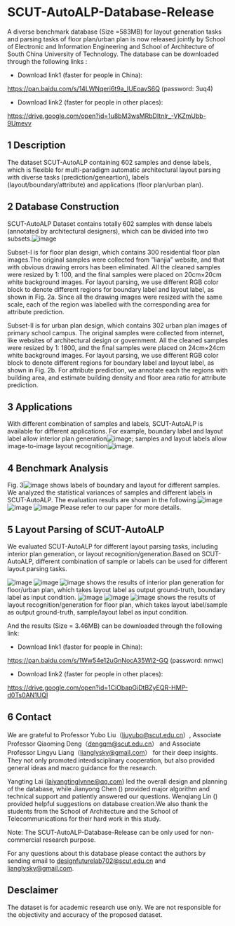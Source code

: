 SCUT-AutoALP-Database-Release
===
A diverse benchmark database (Size =583MB) for layout generation tasks and parsing tasks of floor plan/urban plan is now released jointly by School of Electronic and Information Engineering and School of Architecture of South China University of Technology. The database can be downloaded through the following links :

* Download link1 (faster for people in China):

https://pan.baidu.com/s/14LWNqeri6t9a_IUEoavS6Q (password: 3uq4)

* Download link2 (faster for people in other places):

https://drive.google.com/open?id=1u8bM3wsMRbDItnlr_-VKZmUbb-9Umevv

1 Description
---
The dataset SCUT-AutoALP containing 602 samples and dense labels, which is flexible for multi-paradigm automatic architectural layout parsing with diverse tasks (prediction/geneartion), labels (layout/boundary/attribute) and applications (floor plan/urban plan).

2 Database Construction
--
SCUT-AutoALP Dataset contains totally 602 samples with dense labels (annotated by architectural designers), which can be divided into two subsets.![image](https://github.com/designfuturelab702/SCUT-AutoALP-Database-Release/blob/master/Fig.2.jpg)

Subset-I is for floor plan design, which contains 300 residential floor plan images.The original samples were collected from ”lianjia” website, and that with obvious drawing errors has been eliminated. All the cleaned samples were resized by 1: 100, and the final samples were placed on 20cm×20cm white background images. For layout parsing, we use different RGB color block to denote different regions for boundary label and layout label, as shown in Fig. 2a. Since all the drawing images were resized with the same scale, each of the region was labelled with the corresponding area for attribute prediction.

Subset-II is for urban plan design, which contains 302 urban plan images of primary school campus. The original samples were collected from internet, like websites of architectural design or government. All the cleaned samples were resized by 1: 1800, and the final samples were placed on 24cm×24cm white background images. For layout parsing, we use different RGB color block to denote different regions for boundary label and layout label, as shown in Fig. 2b. For attribute prediction, we annotate each the regions with building area, and estimate building density and floor area ratio for attribute prediction.

3 Applications
--
With different combination of samples and labels, SCUT-AutoALP is available for different applications. For example, boundary label and layout label allow interior plan generation![image](https://github.com/designfuturelab702/SCUT-AutoALP-Database-Release/blob/master/Fig.8.png); samples and layout labels allow image-to-image layout recognition![image](https://github.com/designfuturelab702/SCUT-AutoALP-Database-Release/blob/master/Fig.9.png). 

4 Benchmark Analysis
--
Fig. 3![image](https://github.com/designfuturelab702/SCUT-AutoALP-Database-Release/blob/master/Fig.3.png) shows labels of boundary and layout for different samples. We analyzed the statistical variances of samples and different labels in SCUT-AutoALP. The evaluation results are shown in the following.![image](https://github.com/designfuturelab702/SCUT-AutoALP-Database-Release/blob/master/Fig.4.png) ![image](https://github.com/designfuturelab702/SCUT-AutoALP-Database-Release/blob/master/Fig.5.png) ![image](https://github.com/designfuturelab702/SCUT-AutoALP-Database-Release/blob/master/Table2.png) Please refer to our paper for more details.

5 Layout Parsing of SCUT-AutoALP
--
We evaluated SCUT-AutoALP for different layout parsing tasks, including interior plan generation, or layout recognition/generation.Based on SCUT-AutoALP, different combination of sample or labels can be used for different layout parsing tasks. 

![image](https://github.com/designfuturelab702/SCUT-AutoALP-Database-Release/blob/master/Fig.8.png) ![image](https://github.com/designfuturelab702/SCUT-AutoALP-Database-Release/blob/master/1%20interior%20plan%20generation%20for%20FP.jpg) ![image](https://github.com/designfuturelab702/SCUT-AutoALP-Database-Release/blob/master/2.%20interior%20plan%20generation%20for%20UP.jpg) shows the results of interior plan generation for floor/urban plan, which takes layout label as output ground-truth, boundary label as input condition. ![image](https://github.com/designfuturelab702/SCUT-AutoALP-Database-Release/blob/master/Fig.9.png) ![image](https://github.com/designfuturelab702/SCUT-AutoALP-Database-Release/blob/master/3.%20layout%20generation.jpg) ![image](https://github.com/designfuturelab702/SCUT-AutoALP-Database-Release/blob/master/4.%20layout%20recognition.jpg) shows the results of layout recognition/generation for floor plan, which takes layout label/sample as output ground-truth, sample/layout label as input condition.

And the results (Size = 3.46MB) can be downloaded through the following link:

* Download link1 (faster for people in China):

https://pan.baidu.com/s/1Ww54e12uGnNocA35Wl2-GQ (password: nmwc)

* Download link2 (faster for people in other places):

https://drive.google.com/open?id=1CiObapGiDtBZyEQR-HMP-d0Ts0AN1UQI

6 Contact
--
We are grateful to Professor Yubo Liu（liuyubo@scut.edu.cn）, Associate Professor Qiaoming Deng（dengqm@scut.edu.cn） and Associate Professor Lingyu Liang（lianglysky@gmail.com） for their deep insights. They not only promoted interdisciplinary cooperation, but also provided general ideas and macro guidance for the research.

Yangting Lai (laiyangtinglynne@qq.com) led the overall design and planning of the database, while Jianyong Chen () provided major algorithm and technical support and patiently answered our questions. Wenqiang Lin () provided helpful suggestions on database creation.We also thank the students from the School of Architecture and the School of Telecommunications for their hard work in this study. 

Note: The SCUT-AutoALP-Database-Release can be only used for non-commercial research purpose.

For any questions about this database please contact the authors by sending email to designfuturelab702@scut.edu.cn and lianglysky@gmail.com.

Desclaimer
--

The dataset is for academic research use only. We are not responsible for the objectivity and accuracy of the proposed dataset.
